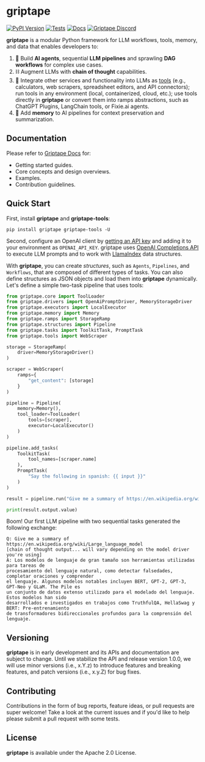# griptape

[![PyPI Version](https://img.shields.io/pypi/v/griptape.svg)](https://pypi.python.org/pypi/griptape)
[![Tests](https://github.com/griptape-ai/griptape/actions/workflows/tests.yml/badge.svg)](https://github.com/griptape-ai/griptape/actions/workflows/tests.yml)
[![Docs](https://readthedocs.org/projects/griptape/badge/)](https://griptape.readthedocs.io/)
[![Griptape Discord](https://dcbadge.vercel.app/api/server/gnWRz88eym?compact=true&style=flat)](https://discord.gg/gnWRz88eym)

**griptape** is a modular Python framework for LLM workflows, tools, memory, and data that enables developers to:

1. 🤖 Build **AI agents**, sequential **LLM pipelines** and sprawling **DAG workflows** for complex use cases.
2. ⛓️ Augment LLMs with **chain of thought** capabilities.
3. 🧰️ Integrate other services and functionality into LLMs as [tools](https://github.com/griptape-ai/griptape-tools) (e.g., calculators, web scrapers, spreadsheet editors, and API connectors); run tools in any environment (local, containerized, cloud, etc.); use tools directly in **griptape** or convert them into ramps abstractions, such as ChatGPT Plugins, LangChain tools, or Fixie.ai agents.
4. 💾 Add **memory** to AI pipelines for context preservation and summarization.

## Documentation

Please refer to [Griptape Docs](https://griptape.readthedocs.io) for:

- Getting started guides. 
- Core concepts and design overviews.
- Examples.
- Contribution guidelines.

## Quick Start

First, install **griptape** and **griptape-tools**:

```
pip install griptape griptape-tools -U
```

Second, configure an OpenAI client by [getting an API key](https://beta.openai.com/account/api-keys) and adding it to your environment as `OPENAI_API_KEY`. griptape uses [OpenAI Completions API](https://platform.openai.com/docs/guides/completion) to execute LLM prompts and to work with [LlamaIndex](https://gpt-index.readthedocs.io/en/latest/index.html) data structures.

With **griptape**, you can create *structures*, such as `Agents`, `Pipelines`, and `Workflows`, that are composed of different types of tasks. You can also define structures as JSON objects and load them into **griptape** dynamically. Let's define a simple two-task pipeline that uses tools:

```python
from griptape.core import ToolLoader
from griptape.drivers import OpenAiPromptDriver, MemoryStorageDriver
from griptape.executors import LocalExecutor
from griptape.memory import Memory
from griptape.ramps import StorageRamp
from griptape.structures import Pipeline
from griptape.tasks import ToolkitTask, PromptTask
from griptape.tools import WebScraper

storage = StorageRamp(
    driver=MemoryStorageDriver()
)

scraper = WebScraper(
    ramps={
        "get_content": [storage]
    }
)

pipeline = Pipeline(
    memory=Memory(),
    tool_loader=ToolLoader(
        tools=[scraper],
        executor=LocalExecutor()
    )
)

pipeline.add_tasks(
    ToolkitTask(
        tool_names=[scraper.name]
    ),
    PromptTask(
        "Say the following in spanish: {{ input }}"
    )
)

result = pipeline.run("Give me a summary of https://en.wikipedia.org/wiki/Large_language_model")

print(result.output.value)


```

Boom! Our first LLM pipeline with two sequential tasks generated the following exchange:

```
Q: Give me a summary of https://en.wikipedia.org/wiki/Large_language_model
[chain of thought output... will vary depending on the model driver you're using]
A: Los modelos de lenguaje de gran tamaño son herramientas utilizadas para tareas de 
procesamiento del lenguaje natural, como detectar falsedades, completar oraciones y comprender 
el lenguaje. Algunos modelos notables incluyen BERT, GPT-2, GPT-3, GPT-Neo y GLaM. The Pile es 
un conjunto de datos extenso utilizado para el modelado del lenguaje. Estos modelos han sido 
desarrollados e investigados en trabajos como TruthfulQA, HellaSwag y BERT: Pre-entrenamiento 
de transformadores bidireccionales profundos para la comprensión del lenguaje.
```

## Versioning

**griptape** is in early development and its APIs and documentation are subject to change. Until we stabilize the API and release version 1.0.0, we will use minor versions (i.e., x.Y.z) to introduce features and breaking features, and patch versions (i.e., x.y.Z) for bug fixes.

## Contributing

Contributions in the form of bug reports, feature ideas, or pull requests are super welcome! Take a look at the current issues and if you'd like to help please submit a pull request with some tests.

## License

**griptape** is available under the Apache 2.0 License.
